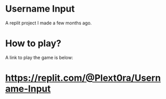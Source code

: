 # Username Input
A replit project I made a few months ago.
# How to play?
A link to play the game is below:
# https://replit.com/@Plext0ra/Username-Input